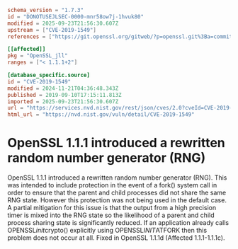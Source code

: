 ```toml
schema_version = "1.7.3"
id = "DONOTUSEJLSEC-0000-mnr58ow7j-1hvuk80"
modified = 2025-09-23T21:56:30.607Z
upstream = ["CVE-2019-1549"]
references = ["https://git.openssl.org/gitweb/?p=openssl.git%3Ba=commitdiff%3Bh=1b0fe00e2704b5e20334a16d3c9099d1ba2ef1be", "https://lists.fedoraproject.org/archives/list/package-announce%40lists.fedoraproject.org/message/GY6SNRJP2S7Y42GIIDO3HXPNMDYN2U3A/", "https://lists.fedoraproject.org/archives/list/package-announce%40lists.fedoraproject.org/message/ZN4VVQJ3JDCHGIHV4Y2YTXBYQZ6PWQ7E/", "https://seclists.org/bugtraq/2019/Oct/1", "https://security.netapp.com/advisory/ntap-20190919-0002/", "https://support.f5.com/csp/article/K44070243", "https://support.f5.com/csp/article/K44070243?utm_source=f5support&amp%3Butm_medium=RSS", "https://usn.ubuntu.com/4376-1/", "https://www.debian.org/security/2019/dsa-4539", "https://www.openssl.org/news/secadv/20190910.txt", "https://www.oracle.com/security-alerts/cpuapr2020.html", "https://www.oracle.com/security-alerts/cpujan2020.html", "https://www.oracle.com/security-alerts/cpujul2020.html", "https://www.oracle.com/security-alerts/cpuoct2020.html", "https://www.oracle.com/technetwork/security-advisory/cpuoct2019-5072832.html", "https://git.openssl.org/gitweb/?p=openssl.git%3Ba=commitdiff%3Bh=1b0fe00e2704b5e20334a16d3c9099d1ba2ef1be", "https://lists.fedoraproject.org/archives/list/package-announce%40lists.fedoraproject.org/message/GY6SNRJP2S7Y42GIIDO3HXPNMDYN2U3A/", "https://lists.fedoraproject.org/archives/list/package-announce%40lists.fedoraproject.org/message/ZN4VVQJ3JDCHGIHV4Y2YTXBYQZ6PWQ7E/", "https://seclists.org/bugtraq/2019/Oct/1", "https://security.netapp.com/advisory/ntap-20190919-0002/", "https://support.f5.com/csp/article/K44070243", "https://support.f5.com/csp/article/K44070243?utm_source=f5support&amp%3Butm_medium=RSS", "https://usn.ubuntu.com/4376-1/", "https://www.debian.org/security/2019/dsa-4539", "https://www.openssl.org/news/secadv/20190910.txt", "https://www.oracle.com/security-alerts/cpuapr2020.html", "https://www.oracle.com/security-alerts/cpujan2020.html", "https://www.oracle.com/security-alerts/cpujul2020.html", "https://www.oracle.com/security-alerts/cpuoct2020.html", "https://www.oracle.com/technetwork/security-advisory/cpuoct2019-5072832.html"]

[[affected]]
pkg = "OpenSSL_jll"
ranges = ["< 1.1.1+2"]

[database_specific.source]
id = "CVE-2019-1549"
modified = 2024-11-21T04:36:48.343Z
published = 2019-09-10T17:15:11.813Z
imported = 2025-09-23T21:56:30.607Z
url = "https://services.nvd.nist.gov/rest/json/cves/2.0?cveId=CVE-2019-1549"
html_url = "https://nvd.nist.gov/vuln/detail/CVE-2019-1549"
```

# OpenSSL 1.1.1 introduced a rewritten random number generator (RNG)

OpenSSL 1.1.1 introduced a rewritten random number generator (RNG). This was intended to include protection in the event of a fork() system call in order to ensure that the parent and child processes did not share the same RNG state. However this protection was not being used in the default case. A partial mitigation for this issue is that the output from a high precision timer is mixed into the RNG state so the likelihood of a parent and child process sharing state is significantly reduced. If an application already calls OPENSSL*init*crypto() explicitly using OPENSSL*INIT*ATFORK then this problem does not occur at all. Fixed in OpenSSL 1.1.1d (Affected 1.1.1-1.1.1c).

